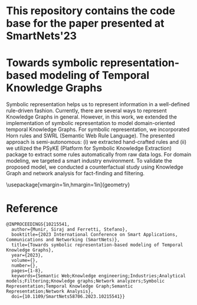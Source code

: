 # This repository contains the code base for the paper presented at SmartNets'23
# Towards symbolic representation-based modeling of Temporal Knowledge Graphs

Symbolic representation helps us to represent information in a well-defined rule-driven fashion. Currently, there are several ways to represent Knowledge Graphs in general. However, in this work, we extended the implementation of symbolic representation to model domain-oriented temporal Knowledge Graphs. For symbolic representation, we incorporated Horn rules and SWRL (Semantic Web Rule Language). The presented approach is semi-autonomous: (i) we extracted hand-crafted rules and (ii) we utilized the PSyKE (Platform for Symbolic Knowledge Extraction) package to extract some rules automatically from raw data logs. For domain modeling, we targeted a smart industry environment. To validate the proposed model, we conducted a counterfactual study using Knowledge Graph and network analysis for fact-finding and filtering.

\usepackage[vmargin=1in,hmargin=1in]{geometry}
# Reference
```
@INPROCEEDINGS{10215541,
  author={Munir, Siraj and Ferretti, Stefano},
  booktitle={2023 International Conference on Smart Applications, Communications and Networking (SmartNets)}, 
  title={Towards symbolic representation-based modeling of Temporal Knowledge Graphs}, 
  year={2023},
  volume={},
  number={},
  pages={1-8},
  keywords={Semantic Web;Knowledge engineering;Industries;Analytical models;Filtering;Knowledge graphs;Network analyzers;Symbolic Representation;Temporal Knowledge Graph;Semantic Representation;Network Analysis},
  doi={10.1109/SmartNets58706.2023.10215541}}
```

